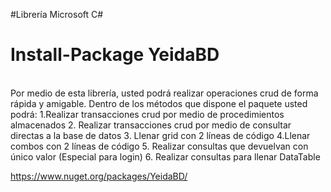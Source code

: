 #Librería Microsoft C#
 <br>
 <h1>Install-Package YeidaBD</h1>
 <br>
 Por medio de esta librería, usted podrá realizar operaciones crud de forma rápida y amigable.
Dentro de los métodos que dispone el paquete usted podrá:
1.Realizar transacciones crud por medio de procedimientos almacenados 
2. Realizar transacciones crud por medio de consultar directas a la base de datos
3. Llenar grid con 2 líneas de código 
4.Llenar combos con 2 líneas de código 
5. Realizar consultas que devuelvan con único valor (Especial para login)
6. Realizar consultas para llenar DataTable

 https://www.nuget.org/packages/YeidaBD/
